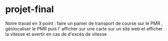 # projet-final
Notre travail en 3 point : faire un panier de transport de course sur le PMR , géolocaliser le PMR puis l' afficher sur une carte sur un site web et afficher la vitesse et avertir en cas de d'excès de vitesse
